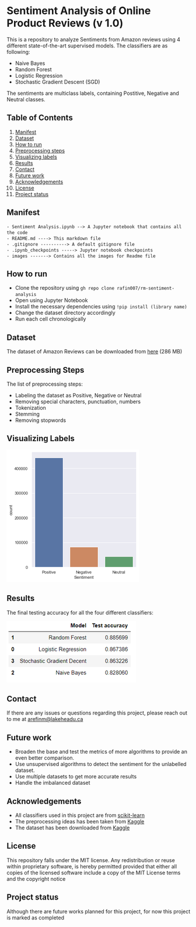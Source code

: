 # Sentiment Analysis of Online Product Reviews (v 1.0)

This is a repository to analyze Sentiments from Amazon reviews using 4 different state-of-the-art supervised models. The classifiers are as following:
- Naive Bayes
- Random Forest
- Logistic Regression
- Stochastic Gradient Descent (SGD)

The sentiments are multiclass labels, containing Postitive, Negative and Neutral classes.

## Table of Contents

1. [Manifest](#manifest)
2. [Dataset](#dataset)
3. [How to run](#how-to-run)
4. [Preprocessing steps](#preprocessing-steps)
5. [Visualizing labels](#visualizing-labels)
6. [Results](#results)
7. [Contact](#contact)
8. [Future work](#future-work)
9. [Acknowledgements](#acknowledgements)
10. [License](#license)
11. [Project status](#project-status)

## Manifest

```
- Sentiment Analysis.ipynb --> A Jupyter notebook that contains all the code
- README.md ----> This markdown file
- .gitignore ----------> A default gitignore file
- .ipynb_checkpoints -----> Jupyter notebook checkpoints
- images -------> Contains all the images for Readme file
```

## How to run
- Clone the repository using `gh repo clone rafin007/rm-sentiment-analysis`
- Open using Jupyter Notebook
- Install the necessary dependencies using `!pip install (library name)`
- Change the dataset directory accordingly
- Run each cell chronologically

## Dataset
The dataset of Amazon Reviews can be downloaded from [here](https://drive.google.com/drive/folders/1KJYbFFEW21wWWvlikXl7KOqWwaq8Gdhd?usp=sharing) (286 MB)


## Preprocessing Steps
The list of preprocessing steps:

- Labeling the dataset as Positive, Negative or Neutral
- Removing special characters, punctuation, numbers
- Tokenization
- Stemming
- Removing stopwords

## Visualizing Labels
![python](images/sentiments.png)

## Results
The final testing accuracy for all the four different classifiers:

![python](images/results.png)

## Contact
If there are any issues or questions regarding this project, please reach out to me at arefinm@lakeheadu.ca

## Future work
- Broaden the base and test the metrics of more algorithms to provide an even better comparison. 
- Use unsupervised algorithms to detect the sentiment for the unlabelled dataset. 
- Use multiple datasets to get more accurate results
- Handle the imbalanced dataset

## Acknowledgements
- All classifiers used in this project are from [scikit-learn](https://scikit-learn.org/stable/)
- The preprocessing ideas has been taken from [Kaggle](https://www.kaggle.com/sudalairajkumar/getting-started-with-text-preprocessing)
- The dataset has been downloaded from [Kaggle](https://www.kaggle.com/snap/amazon-fine-food-reviews)

## License
This repository falls under the MIT license. Any redistribution or reuse within proprietary software, is hereby permitted provided that either all copies of the licensed software include a copy of the MIT License terms and the copyright notice

## Project status
Although there are future works planned for this project, for now this project is marked as completed
